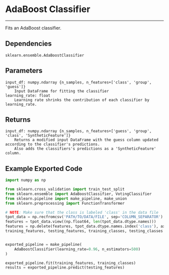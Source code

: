 # AdaBoost Classifier
* * *

Fits an AdaBoost classifier.

## Dependencies
    sklearn.ensemble.AdaBoostClassifier

Parameters
----------
    input_df: numpy.ndarray {n_samples, n_features+['class', 'group', 'guess']}
        Input DataFrame for fitting the classifier
    learning_rate: float
        Learning rate shrinks the contribution of each classifier by learning_rate.

Returns
-------
    input_df: numpy.ndarray {n_samples, n_features+['guess', 'group', 'class', 'SyntheticFeature']}
        Returns a modified input DataFrame with the guess column updated according to the classifier's predictions.
        Also adds the classifiers's predictions as a 'SyntheticFeature' column.


Example Exported Code
---------------------

```Python
import numpy as np

from sklearn.cross_validation import train_test_split
from sklearn.ensemble import AdaBoostClassifier, VotingClassifier
from sklearn.pipeline import make_pipeline, make_union
from sklearn.preprocessing import FunctionTransformer

# NOTE: Make sure that the class is labeled 'class' in the data file
tpot_data = np.recfromcsv('PATH/TO/DATA/FILE', sep='COLUMN_SEPARATOR')
features = tpot_data.view((np.float64, len(tpot_data.dtype.names)))
features = np.delete(features, tpot_data.dtype.names.index('class'), axis=1)
training_features, testing_features, training_classes, testing_classes =     train_test_split(features, tpot_data['class'], random_state=42)


exported_pipeline = make_pipeline(
    AdaBoostClassifier(learning_rate=0.96, n_estimators=500)
)

exported_pipeline.fit(training_features, training_classes)
results = exported_pipeline.predict(testing_features)
```
